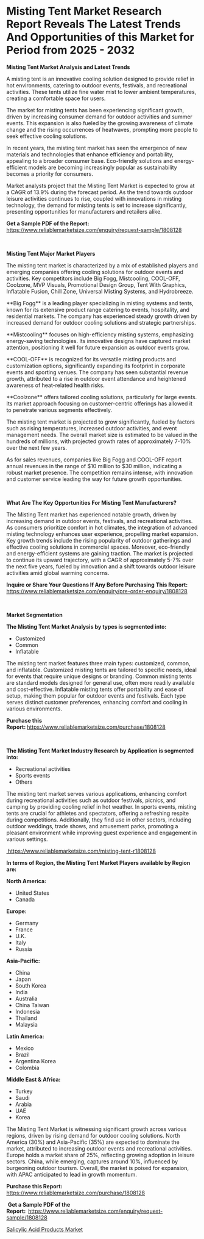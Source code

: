 <p><h1>Misting Tent Market Research Report Reveals The Latest Trends And Opportunities of this Market for Period from 2025 - 2032</h1></p><p><strong>Misting Tent Market Analysis and Latest Trends</strong></p>
<p><p>A misting tent is an innovative cooling solution designed to provide relief in hot environments, catering to outdoor events, festivals, and recreational activities. These tents utilize fine water mist to lower ambient temperatures, creating a comfortable space for users. </p><p>The market for misting tents has been experiencing significant growth, driven by increasing consumer demand for outdoor activities and summer events. This expansion is also fueled by the growing awareness of climate change and the rising occurrences of heatwaves, prompting more people to seek effective cooling solutions. </p><p>In recent years, the misting tent market has seen the emergence of new materials and technologies that enhance efficiency and portability, appealing to a broader consumer base. Eco-friendly solutions and energy-efficient models are becoming increasingly popular as sustainability becomes a priority for consumers. </p><p>Market analysts project that the Misting Tent Market is expected to grow at a CAGR of 13.9% during the forecast period. As the trend towards outdoor leisure activities continues to rise, coupled with innovations in misting technology, the demand for misting tents is set to increase significantly, presenting opportunities for manufacturers and retailers alike.</p></p>
<p><strong>Get a Sample PDF of the Report:&nbsp;</strong> <a href="https://www.reliablemarketsize.com/enquiry/request-sample/1808128?utm_campaign=1789&utm_medium=2&utm_source=Github&utm_content=ia&utm_term=07022025&utm_id=misting-tent">https://www.reliablemarketsize.com/enquiry/request-sample/1808128</a></p>
<p>&nbsp;</p>
<p><strong>Misting Tent Major Market Players</strong></p>
<p><p>The misting tent market is characterized by a mix of established players and emerging companies offering cooling solutions for outdoor events and activities. Key competitors include Big Fogg, Mistcooling, COOL-OFF, Coolzone, MVP Visuals, Promotional Design Group, Tent With Graphics, Inflatable Fusion, Chill Zone, Universal Misting Systems, and Hydrobreeze.</p><p>**Big Fogg** is a leading player specializing in misting systems and tents, known for its extensive product range catering to events, hospitality, and residential markets. The company has experienced steady growth driven by increased demand for outdoor cooling solutions and strategic partnerships. </p><p>**Mistcooling** focuses on high-efficiency misting systems, emphasizing energy-saving technologies. Its innovative designs have captured market attention, positioning it well for future expansion as outdoor events grow.</p><p>**COOL-OFF** is recognized for its versatile misting products and customization options, significantly expanding its footprint in corporate events and sporting venues. The company has seen substantial revenue growth, attributed to a rise in outdoor event attendance and heightened awareness of heat-related health risks.</p><p>**Coolzone** offers tailored cooling solutions, particularly for large events. Its market approach focusing on customer-centric offerings has allowed it to penetrate various segments effectively. </p><p>The misting tent market is projected to grow significantly, fueled by factors such as rising temperatures, increased outdoor activities, and event management needs. The overall market size is estimated to be valued in the hundreds of millions, with projected growth rates of approximately 7-10% over the next few years.</p><p>As for sales revenues, companies like Big Fogg and COOL-OFF report annual revenues in the range of $10 million to $30 million, indicating a robust market presence. The competition remains intense, with innovation and customer service leading the way for future growth opportunities.</p></p>
<p>&nbsp;</p>
<p><strong>What Are The Key Opportunities For Misting Tent Manufacturers?</strong></p>
<p><p>The Misting Tent market has experienced notable growth, driven by increasing demand in outdoor events, festivals, and recreational activities. As consumers prioritize comfort in hot climates, the integration of advanced misting technology enhances user experience, propelling market expansion. Key growth trends include the rising popularity of outdoor gatherings and effective cooling solutions in commercial spaces. Moreover, eco-friendly and energy-efficient systems are gaining traction. The market is projected to continue its upward trajectory, with a CAGR of approximately 5-7% over the next five years, fueled by innovation and a shift towards outdoor leisure activities amid global warming concerns.</p></p>
<p><strong>Inquire or Share Your Questions If Any Before Purchasing This Report:</strong> <a href="https://www.reliablemarketsize.com/enquiry/pre-order-enquiry/1808128?utm_campaign=1789&utm_medium=2&utm_source=Github&utm_content=ia&utm_term=07022025&utm_id=misting-tent">https://www.reliablemarketsize.com/enquiry/pre-order-enquiry/1808128</a></p>
<p>&nbsp;</p>
<p><strong>Market Segmentation</strong></p>
<p><strong>The Misting Tent Market Analysis by types is segmented into:</strong></p>
<p><ul><li>Customized</li><li>Common</li><li>Inflatable</li></ul></p>
<p><p>The misting tent market features three main types: customized, common, and inflatable. Customized misting tents are tailored to specific needs, ideal for events that require unique designs or branding. Common misting tents are standard models designed for general use, often more readily available and cost-effective. Inflatable misting tents offer portability and ease of setup, making them popular for outdoor events and festivals. Each type serves distinct customer preferences, enhancing comfort and cooling in various environments.</p></p>
<p><strong>Purchase this Report:&nbsp;</strong><a href="https://www.reliablemarketsize.com/purchase/1808128?utm_campaign=1789&utm_medium=2&utm_source=Github&utm_content=ia&utm_term=07022025&utm_id=misting-tent">https://www.reliablemarketsize.com/purchase/1808128</a></p>
<p>&nbsp;</p>
<p><strong>The Misting Tent Market Industry Research by Application is segmented into:</strong></p>
<p><ul><li>Recreational activities</li><li>Sports events</li><li>Others</li></ul></p>
<p><p>The misting tent market serves various applications, enhancing comfort during recreational activities such as outdoor festivals, picnics, and camping by providing cooling relief in hot weather. In sports events, misting tents are crucial for athletes and spectators, offering a refreshing respite during competitions. Additionally, they find use in other sectors, including outdoor weddings, trade shows, and amusement parks, promoting a pleasant environment while improving guest experience and engagement in various settings.</p></p>
<p><a href="https://www.reliablemarketsize.com/misting-tent-r1808128?utm_campaign=1789&utm_medium=2&utm_source=Github&utm_content=ia&utm_term=07022025&utm_id=misting-tent">&nbsp;https://www.reliablemarketsize.com/misting-tent-r1808128</a></p>
<p><strong>In terms of Region, the Misting Tent Market Players available by Region are:</strong></p>
<p>
    <p> <strong> North America: </strong>
        <ul>
            <li>United States</li>
            <li>Canada</li>
        </ul>
        </p> 
    <p> <strong> Europe: </strong>
        <ul>
            <li>Germany</li>
            <li>France</li>
            <li>U.K.</li>
            <li>Italy</li>
            <li>Russia</li>
        </ul>
        </p> 
    <p> <strong> Asia-Pacific: </strong>
        <ul>
            <li>China</li>
            <li>Japan</li>
            <li>South Korea</li>
            <li>India</li>
            <li>Australia</li>
            <li>China Taiwan</li>
            <li>Indonesia</li>
            <li>Thailand</li>
            <li>Malaysia</li>
        </ul>
        </p> 
    <p> <strong> Latin America: </strong>
        <ul>
            <li>Mexico</li>
            <li>Brazil</li>
            <li>Argentina Korea</li>
            <li>Colombia</li>
        </ul>
        </p> 
    <p> <strong> Middle East & Africa: </strong>
        <ul>
            <li>Turkey</li>
            <li>Saudi</li>
            <li>Arabia</li>
            <li>UAE</li>
            <li>Korea</li>
        </ul>
    </p>
    </p>
<p><p>The Misting Tent Market is witnessing significant growth across various regions, driven by rising demand for outdoor cooling solutions. North America (30%) and Asia-Pacific (35%) are expected to dominate the market, attributed to increasing outdoor events and recreational activities. Europe holds a market share of 25%, reflecting growing adoption in leisure sectors. China, while emerging, captures around 10%, influenced by burgeoning outdoor tourism. Overall, the market is poised for expansion, with APAC anticipated to lead in growth momentum.</p></p>
<p><strong>Purchase this Report: </strong><a href="https://www.reliablemarketsize.com/purchase/1808128?utm_campaign=1789&utm_medium=2&utm_source=Github&utm_content=ia&utm_term=07022025&utm_id=misting-tent">https://www.reliablemarketsize.com/purchase/1808128</a></p>
<p>&nbsp;<strong>Get a Sample PDF of the Report:&nbsp;&nbsp;</strong><a href="https://www.reliablemarketsize.com/enquiry/request-sample/1808128?utm_campaign=1789&utm_medium=2&utm_source=Github&utm_content=ia&utm_term=07022025&utm_id=misting-tent">https://www.reliablemarketsize.com/enquiry/request-sample/1808128</a></p>
<p><strong></strong></p>
<p><p><a href="https://github.com/XavierTyler76/Market-Research-Report-List-1/blob/main/salicylic-acid-products-market.md?utm_campaign=1789&utm_medium=2&utm_source=Github&utm_content=ia&utm_term=07022025&utm_id=misting-tent">Salicylic Acid Products Market</a></p></p>